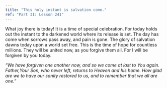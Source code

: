 ```yaml
---
title: "This holy instant is salvation come."
ref: "Part II: Lesson 241"
---
```


What joy there is today! It is a time of special celebration. For today
holds out the instant to the darkened world where its release is set.
The day has come when sorrows pass away, and pain is gone. The glory of
salvation dawns today upon a world set free. This is the time of hope for
countless millions. They will be united now, as you forgive them all.
For I will be forgiven by you today.

*“We have forgiven one another now, and so we come at last to You again.
Father,Your Son, who never left, returns to Heaven and his home. How
glad are we to have our sanity restored to us, and to remember that we
all are one.”*


